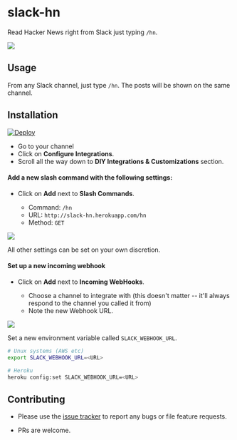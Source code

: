 slack-hn
========

Read Hacker News right from Slack just typing `/hn`.

![](http://i.imgur.com/kpdF7SR.gif)

## Usage

From any Slack channel, just type `/hn`. The posts will be shown on the same channel.

## Installation

[![Deploy](https://www.herokucdn.com/deploy/button.png)](https://heroku.com/deploy?template=https://github.com/karan/slack-hn/tree/master)

- Go to your channel
- Click on **Configure Integrations**.
- Scroll all the way down to **DIY Integrations & Customizations** section.

#### Add a new slash command with the following settings:

- Click on **Add** next to **Slash Commands**.

  - Command: `/hn`
  - URL: `http://slack-hn.herokuapp.com/hn`
  - Method: `GET`

![](http://i.imgur.com/vNL3MCk.png)

All other settings can be set on your own discretion.

#### Set up a new incoming webhook

- Click on **Add** next to **Incoming WebHooks**.

  - Choose a channel to integrate with (this doesn't matter -- it'll always respond to the channel you called it from)
  - Note the new Webhook URL.

![](http://i.imgur.com/JRJ92xj.png)

Set a new environment variable called `SLACK_WEBHOOK_URL`.

```bash
# Unux systems (AWS etc)
export SLACK_WEBHOOK_URL=<URL>

# Heroku
heroku config:set SLACK_WEBHOOK_URL=<URL>
```

## Contributing

- Please use the [issue tracker]() to report any bugs or file feature requests.

- PRs are welcome.
